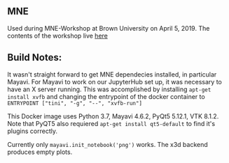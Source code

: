 ## MNE

Used during MNE-Workshop at Brown University on April 5, 2019.
The contents of the workshop live [here](https://jasmainak.github.io/mne-workshop-brown/readme)

## Build Notes:

It wasn't straight forward to get MNE dependecies installed, in particular Mayavi. For Mayavi to work on our JupyterHub set up, it was necessary to have an X server running. This was accomplished by installing `apt-get install xvfb` and changing the entrypoint of the docker container to `ENTRYPOINT ["tini", "-g", "--", "xvfb-run"]`

This Docker image uses Python 3.7, Mayavi 4.6.2, PyQt5 5.12.1, VTK 8.1.2. Note that PyQT5 also requiered `apt-get install qt5-default` to find it's plugins correctly.

Currently only `mayavi.init_notebook('png')` works. The x3d backend produces empty plots.


